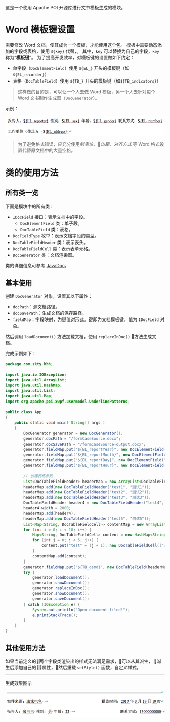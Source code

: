 这是一个使用 Apache POI 开源库进行文书模板生成的模块。
<!-- more -->
# Word 模板键设置

需要修改 Word 文档，使其成为一个模板，才能使用这个包。
模板中需要动态添加的字段或表格，使用 `${key}` 代替，。
其中，`key` 可以替换为自己的字段，`key` 称为“**模板键**”。
为了提高开发效率，对模板键的设置做如下约定：

- 单字段（`DocElementField`）使用 `${EL_}` 开头的模板键（如`${EL_recorder}`）
- 表格（`DocTableField`）使用 `${TB_}` 开头的模板键（如`${TB_indicators}`）

> 这样做的目的是，可以让一个人去做 Word 模板，另一个人去针对每个 Word 文书制作生成器（`DocGenerator`）。

示例：

![](img/doc-template-key.png)

> 为了避免格式错误，应充分使用*制表位*、*边距*、*对齐方式*
等 Word 格式设置代替原文档中的大量空格。

# 类的使用方法

## 所有类一览 

下面是模块中的所有类：

- `IDocField` 接口：表示文档中的字段。
    - `DocElementField` 类：单子段。
    - `DocTableField` 类：表格。
- `DocFieldType` 枚举：表示文档字段的类型。
- `DocTableFieldHeader` 类：表示表头。
- `DocTableFieldCell` 类：表示表单元格。
- `DocGenerator` 类：文档渲染器。

类的详细信息可参考 [JavaDoc][javadoc]。

## 基本使用

创建 `DocGenerator` 对象，设置其以下属性：

- `docPath`：源文档路径。
- `docSavePath`：生成文档的保存路径。
- `fieldMap`：字段映射，为键值对形式。键即为文档模板键，值为 `IDocField` 对象。

然后调用 `loadDocument()` 方法加载文档，使用 `replaceInDoc()` 方法生成文档。

完成示例如下：

``` java
package com.zkty.hbh;

import java.io.IOException;
import java.util.ArrayList;
import java.util.HashMap;
import java.util.List;
import java.util.Map;
import org.apache.poi.xwpf.usermodel.UnderlinePatterns;

public class App 
{
    public static void main( String[] args )
    {
		DocGenerator generator = new DocGenerator();
		generator.docPath = "/formCaseSource.docx";
		generator.docSavePath = "/formCaseSource-output.docx";
		generator.fieldMap.put("${EL_reportYear}", new DocElementField("2017"));
		generator.fieldMap.put("${EL_reportMonth}", new DocElementField("3"));
		generator.fieldMap.put("${EL_reportDay}", new DocElementField("19"));
		generator.fieldMap.put("${EL_reportHour}", new DocElementField("19"));

		// 创建表格参数
		List<DocTableFieldHeader> headerMap = new ArrayList<DocTableFieldHeader>();
		headerMap.add(new DocTableFieldHeader("test1", "测试1"));
		headerMap.add(new DocTableFieldHeader("test2", "测试2"));
		headerMap.add(new DocTableFieldHeader("test3", "测试3"));
		DocTableFieldHeader header4 = new DocTableFieldHeader("test4", "测试4");
		header4.width = 2000;
		headerMap.add(header4);
		headerMap.add(new DocTableFieldHeader("test5", "测试5"));
		List<Map<String, DocTableFieldCell>> contentMap = new ArrayList<Map<String, DocTableFieldCell>>();
		for (int i = 0; i < 10; i++) {
			Map<String, DocTableFieldCell> content = new HashMap<String, DocTableFieldCell>();
			for (int j = 0; j < 5; j++) {
				content.put("test" + (j + 1), new DocTableFieldCell(("测试内容" + (i + 1)) + (j + 1)));
			}
			contentMap.add(content);
		}
		generator.fieldMap.put("${TB_demo}", new DocTableField(headerMap, contentMap));
		try {
			generator.loadDocument();
			generator.showDocument();
			generator.replaceInDoc();
			generator.showDocument();
			generator.saveDocument();
		} catch (IOException e) {
			System.out.println("Open document filed!");
			e.printStackTrace();
		}
	}
}

```

## 其他使用方法

如果当前定义的两个字段类渲染出的样式无法满足需求，可以从其派生，
派生后添加自己的属性，然后重载 `setStyle()` 函数，自定义样式。

-----------

生成效果图示

![](img/render-result.png)

[javadoc]:https://whurs-fgis.github.io/hbh-java-poi-render/
